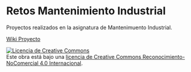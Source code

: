 # Retos Mantenimiento Industrial

Proyectos realizados en la asignatura de Mantenimuento Industrial.

[Wiki Proyecto](https://github.com/Borxo/Programming-PIC-Microcontrollers-MiniTutoriales/wiki)

<a rel="license" href="http://creativecommons.org/licenses/by-nc/4.0/"><img alt="Licencia de Creative Commons" style="border-width:0" src="https://i.creativecommons.org/l/by-nc/4.0/88x31.png" /></a><br />Este obra está bajo una <a rel="license" href="http://creativecommons.org/licenses/by-nc/4.0/">licencia de Creative Commons Reconocimiento-NoComercial 4.0 Internacional</a>.
